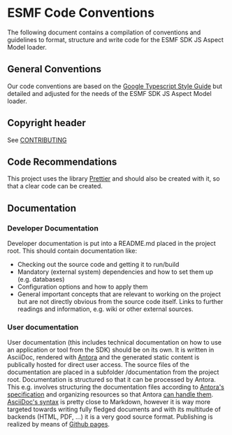 # ESMF Code Conventions

The following document contains a compilation of conventions and guidelines to format, structure and
write code for the ESMF SDK JS Aspect Model loader.

## General Conventions

Our code conventions are based on the [Google Typescript Style Guide](https://google.github.io/styleguide/tsguide.html)
but detailed and adjusted for the needs of the ESMF SDK JS Aspect Model loader.

## Copyright header

See [CONTRIBUTING](CONTRIBUTING.md)

## Code Recommendations

This project uses the library [Prettier](https://www.npmjs.com/package/prettier) and should also be created with it, so
that a clear code can be created.

## Documentation

### Developer Documentation

Developer documentation is put into a README.md placed in the project root. This should contain documentation like:

* Checking out the source code and getting it to run/build
* Mandatory (external system) dependencies and how to set them up (e.g. databases)
* Configuration options and how to apply them
* General important concepts that are relevant to working on the project but are not directly obvious from the source
  code
  itself. Links to further readings and information, e.g. wiki or other external sources.

### User documentation

User documentation (this includes technical documentation on how to use an application or tool from the SDK) should be
on its own.
It is written in AsciiDoc, rendered with [Antora](https://antora.org) and the generated static content is
publically hosted for direct user access.
The source files of the documentation are placed in a subfolder /documentation from the project root.
Documentation is structured so that it can be processed by Antora. This e.g. involves structuring the documentation
files
according to [Antora's specification](https://docs.antora.org/antora/2.3/organize-content-files/) and organizing
resources
so that Antora [can handle them](https://docs.antora.org/antora/2.3/page/resource-id/).
[AsciiDoc's syntax](https://docs.antora.org/antora/2.3/asciidoc/asciidoc/) is pretty close to Markdown, however it is
way more targeted towards writing fully fledged documents and with its multitude of backends (HTML, PDF, ...) it is a
very good source format.
Publishing is realized by means of [Github pages](https://docs.antora.org/antora/2.3/publish-to-github-pages/).

